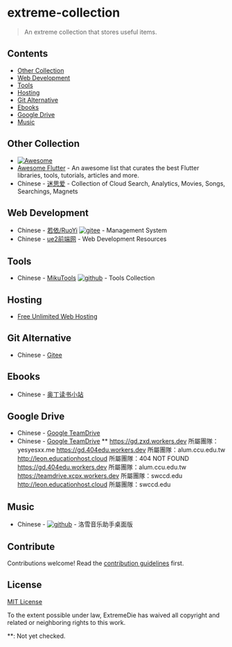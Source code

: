 # extreme-collection 

> An extreme collection that stores useful items.


## Contents

- [Other Collection](#other-collection)
- [Web Development](#web-development)
- [Tools](#tools)
- [Hosting](#hosting)
- [Git Alternative](#git-alternative)
- [Ebooks](#ebooks)
- [Google Drive](#google-drive)
- [Music](#music)


## Other Collection

- [![Awesome](https://awesome.re/badge.svg)](https://awesome.re)
- [Awesome Flutter](https://github.com/Solido/awesome-flutter) - An awesome list that curates the best Flutter libraries, tools, tutorials, articles and more. 
- Chinese - [迷思爱](http://hao.misiai.com/) - Collection of Cloud Search, Analytics, Movies, Songs, Searchings, Magnets


## Web Development

- Chinese - [若依/RuoYi](http://www.ruoyi.vip/) [![gitee](https://badgen.net/badge/⭐/Gitee/purple)](https://gitee.com/y_project/RuoYi) - Management System
- Chinese - [ue2前端网](http://uyi2.com/) - Web Development Resources




## Tools

- Chinese - [MikuTools](https://tools.miku.ac/) [![github](https://badgen.net/badge/⭐/GitHub/purple)](https://github.com/Ice-Hazymoon/domains) - Tools Collection

## Hosting

 - [Free Unlimited Web Hosting](https://infinityfree.net/)


## Git Alternative

- Chinese - [Gitee](https://gitee.com/)


## Ebooks

- Chinese - [奥丁读书小站](http://www.addsxz.com/index.html)


## Google Drive

- Chinese - [Google TeamDrive](https://gd.zxd.workers.dev/)
- Chinese - [Google TeamDrive](https://gdrive.zppcw.cn/)
**
https://gd.zxd.workers.dev 所屬團隊：yesyesxx.me
https://gd.404edu.workers.dev 所屬團隊：alum.ccu.edu.tw
http://leon.educationhost.cloud 所屬團隊：404 NOT FOUND
https://gd.404edu.workers.dev 所屬團隊：alum.ccu.edu.tw
https://teamdrive.xcpx.workers.dev 所屬團隊：swccd.edu
http://leon.educationhost.cloud 所屬團隊：swccd.edu﻿


## Music
- Chinese - [![github](https://badgen.net/badge/⭐/GitHub/purple)](https://github.com/lyswhut/lx-music-desktop) - 洛雪音乐助手桌面版


## Contribute

Contributions welcome! Read the [contribution guidelines](contributing.md) first.


## License

[MIT License](license.md)

To the extent possible under law, ExtremeDie has waived all copyright and
related or neighboring rights to this work.

**: Not yet checked.